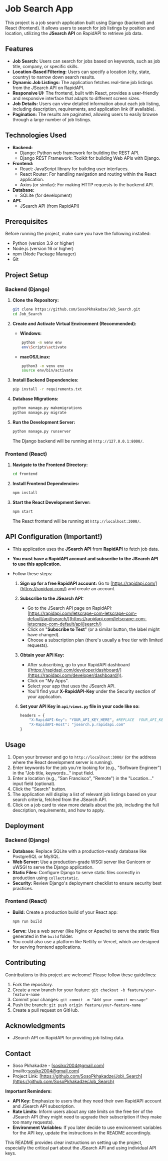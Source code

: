 # Job Search App

This project is a job search application built using Django (backend) and React (frontend). It allows users to search for job listings by position and location, utilizing the **JSearch API** on RapidAPI to retrieve job data.

## Features

*   **Job Search:** Users can search for jobs based on keywords, such as job title, company, or specific skills.
*   **Location-Based Filtering:** Users can specify a location (city, state, country) to narrow down search results.
*   **Dynamic Job Listings:** The application fetches real-time job listings from the JSearch API on RapidAPI.
*   **Responsive UI:** The frontend, built with React, provides a user-friendly and responsive interface that adapts to different screen sizes.
*   **Job Details:** Users can view detailed information about each job listing, including description, requirements, and application link (if available).
*   **Pagination:** The results are paginated, allowing users to easily browse through a large number of job listings.

## Technologies Used

*   **Backend:**
    *   Django: Python web framework for building the REST API.
    *   Django REST Framework: Toolkit for building Web APIs with Django.
*   **Frontend:**
    *   React: JavaScript library for building user interfaces.
    *   React Router: For handling navigation and routing within the React application.
    *   Axios (or similar): For making HTTP requests to the backend API.
*   **Database:**
    *   SQLite (for development)
*   **API:**
    *   JSearch API (from RapidAPI)

## Prerequisites

Before running the project, make sure you have the following installed:

*   Python (version 3.9 or higher)
*   Node.js (version 16 or higher)
*   npm (Node Package Manager)
*   Git

## Project Setup

### Backend (Django)

1. **Clone the Repository:**
    ```bash
    git clone https://github.com/SosoPkhakadze/Job_Search.git
    cd Job_Search
    ```
2. **Create and Activate Virtual Environment (Recommended):**

    *   **Windows:**
    ```bash
        python -m venv env
        env\Scripts\activate
    ```

    *   **macOS/Linux:**
    ```bash
        python3 -m venv env
        source env/bin/activate
    ```
3. **Install Backend Dependencies:**
    ```bash
    pip install -r requirements.txt
    ```
4. **Database Migrations:**
    ```bash
    python manage.py makemigrations
    python manage.py migrate
    ```
5. **Run the Development Server:**
    ```bash
    python manage.py runserver
    ```
    The Django backend will be running at `http://127.0.0.1:8000/`.

### Frontend (React)

1. **Navigate to the Frontend Directory:**
    ```bash
    cd frontend
    ```
2. **Install Frontend Dependencies:**
    ```bash
    npm install
    ```
3. **Start the React Development Server:**
    ```bash
    npm start
    ```
    The React frontend will be running at `http://localhost:3000/`.

## API Configuration (Important!)

*   This application uses the **JSearch API** from **RapidAPI** to fetch job data.
*   **You must have a RapidAPI account and subscribe to the JSearch API to use this application.**
*   Follow these steps:

    1. **Sign up for a free RapidAPI account:** Go to [https://rapidapi.com/](https://rapidapi.com/) and create an account.
    2. **Subscribe to the JSearch API:**
        *   Go to the JSearch API page on RapidAPI: [https://rapidapi.com/letscrape-com-letscrape-com-default/api/jsearch/](https://rapidapi.com/letscrape-com-letscrape-com-default/api/jsearch/)
        *   Click on "**Subscribe to Test**" (or a similar button, the label might have changed).
        *   Choose a subscription plan (there's usually a free tier with limited requests).
    3. **Obtain your API Key:**
        *   After subscribing, go to your RapidAPI dashboard ([https://rapidapi.com/developer/dashboard/](https://rapidapi.com/developer/dashboard/)).
        *   Click on "My Apps".
        *   Select your app that uses the JSearch API.
        *   You'll find your **X-RapidAPI-Key** under the Security section of your application.
    4. **Set your API Key in `api/views.py` file in your code like so:**

        ```python
        headers = {
            "X-RapidAPI-Key": "YOUR_API_KEY_HERE", #REPLACE  YOUR_API_KEY_HERE WITH THE KEY YOU GOT FROM RAPID API
            "X-RapidAPI-Host": "jsearch.p.rapidapi.com"
        }
        ```

## Usage

1. Open your browser and go to `http://localhost:3000/` (or the address where the React development server is running).
2. Enter keywords for the job you're looking for (e.g., "Software Engineer") in the "Job title, keywords..." input field.
3. Enter a location (e.g., "San Francisco", "Remote") in the "Location..." input field (optional).
4. Click the "Search" button.
5. The application will display a list of relevant job listings based on your search criteria, fetched from the JSearch API.
6. Click on a job card to view more details about the job, including the full description, requirements, and how to apply.

## Deployment

### Backend (Django)

*   **Database:** Replace SQLite with a production-ready database like PostgreSQL or MySQL.
*   **Web Server:** Use a production-grade WSGI server like Gunicorn or uWSGI to serve the Django application.
*   **Static Files:** Configure Django to serve static files correctly in production using `collectstatic`.
*   **Security:** Review Django's deployment checklist to ensure security best practices.

### Frontend (React)

*   **Build:** Create a production build of your React app:
    ```bash
    npm run build
    ```
*   **Serve:** Use a web server (like Nginx or Apache) to serve the static files generated in the `build` folder.
*   You could also use a platform like Netlify or Vercel, which are designed for serving frontend applications.

## Contributing

Contributions to this project are welcome! Please follow these guidelines:

1. Fork the repository.
2. Create a new branch for your feature: `git checkout -b feature/your-feature-name`
3. Commit your changes: `git commit -m "Add your commit message"`
4. Push the branch: `git push origin feature/your-feature-name`
5. Create a pull request on GitHub.

## Acknowledgments

*   JSearch API on RapidAPI for providing job listing data.

## Contact

*   Soso Pkhakadze - \[sosiko2004@gmail.com](mailto:sosiko2004@gmail.com)
*   Project Link: [https://github.com/SosoPkhakadze/Job\_Search](https://github.com/SosoPkhakadze/Job_Search)

**Important Reminders:**

*   **API Key:** Emphasize to users that they need their own RapidAPI account and JSearch API subscription.
*   **Rate Limits:** Inform users about any rate limits on the free tier of the JSearch API (they might need to upgrade their subscription if they make too many requests).
*   **Environment Variables:** If you later decide to use environment variables for the API key, update the instructions in the README accordingly.

This README provides clear instructions on setting up the project, especially the critical part about the JSearch API and using individual API keys.
